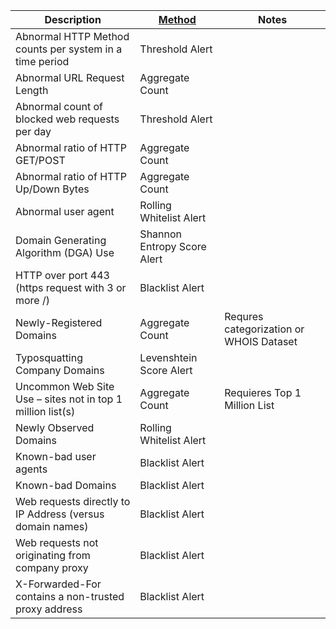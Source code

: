 | Description                                                | [Method](/Detection-Methods.md) | Notes                                   |
| ---------------------------------------------------------- | ------------------------------------------------------ | --------------------------------------- |
| Abnormal HTTP Method counts per system in a time period    | Threshold Alert                                        |                                         |
| Abnormal URL Request Length                                | Aggregate Count                                        |                                         |
| Abnormal count of blocked web requests per day             | Threshold Alert                                        |                                         |
| Abnormal ratio of HTTP GET/POST                            | Aggregate Count                                        |                                         |
| Abnormal ratio of HTTP Up/Down Bytes                       | Aggregate Count                                        |                                         |
| Abnormal user agent                                        | Rolling Whitelist Alert                                |                                         |
| Domain Generating Algorithm (DGA) Use                      | Shannon Entropy Score Alert                            |                                         |
| HTTP over port 443 (https request with 3 or more /)        | Blacklist Alert                                        |                                         |
| Newly-Registered Domains                                   | Aggregate Count                                        | Requres categorization or WHOIS Dataset |
| Typosquatting Company Domains                              | Levenshtein Score Alert                                |                                         |
| Uncommon Web Site Use – sites not in top 1 million list(s) | Aggregate Count                                        | Requieres Top 1 Million List            |
| Newly Observed Domains                                     | Rolling Whitelist Alert                                |                                         |
| Known-bad user agents                                      | Blacklist Alert                                        |                                         |
| Known-bad Domains                                          | Blacklist Alert                                        |                                         |
| Web requests directly to IP Address (versus domain names)  | Blacklist Alert                                        |                                         |
| Web requests not originating from company proxy            | Blacklist Alert                                        |                                         |
| X-Forwarded-For contains a non-trusted proxy address       | Blacklist Alert                                        |                                         |
